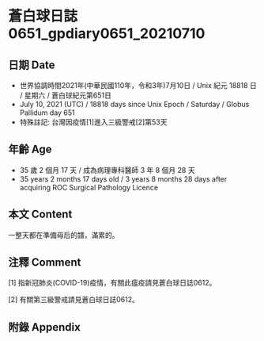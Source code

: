 [_metadata_:encoding]: - "utf-8"
[_metadata_:language]: - "zh-Hant-TW"
[_metadata_:fileformat]: - "markdown"
[_metadata_:MIME_type]: - "text/plain"
[_metadata_:markdown_version]: - "commonmark version 0.29"
[_metadata_:markdown_spec]: - "https://spec.commonmark.org/0.29/"

# 蒼白球日誌0651_gpdiary0651_20210710 #

## 日期 Date ##

* 世界協調時間2021年(中華民國110年，令和3年)7月10日 / Unix 紀元 18818 日 / 星期六 / 蒼白球紀元第651日
* July 10, 2021 (UTC) / 18818 days since Unix Epoch / Saturday / Globus Pallidum day 651
* 特殊註記: 台灣因疫情[1]進入三級警戒[2]第53天

## 年齡 Age ##

* 35 歲 2 個月 17 天 / 成為病理專科醫師 3 年 8 個月 28 天
* 35 years 2 months 17 days old / 3 years 8 months 28 days after acquiring ROC Surgical Pathology Licence

## 本文 Content ##

一整天都在準備母后的譜，滿累的。

## 注釋 Comment ##

[1] 指新冠肺炎(COVID-19)疫情，有關此瘟疫請見蒼白球日誌0612。

[2] 有關第三級警戒請見蒼白球日誌0612。

## 附錄 Appendix ##

